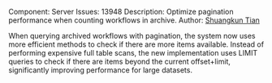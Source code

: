 Component: Server
Issues: 13948
Description: Optimize pagination performance when counting workflows in archive.
Author: [Shuangkun Tian](https://github.com/shuangkun)

When querying archived workflows with pagination, the system now uses more efficient methods to check if there are more items available. Instead of performing expensive full table scans, the new implementation uses LIMIT queries to check if there are items beyond the current offset+limit, significantly improving performance for large datasets.